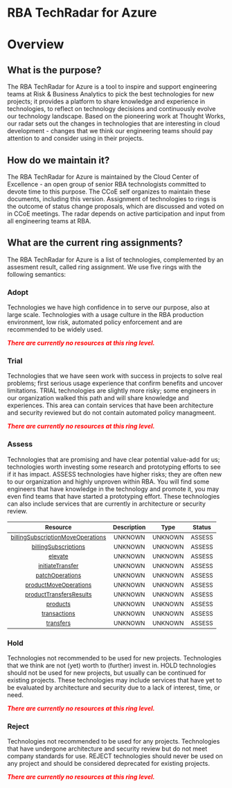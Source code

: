 
RBA TechRadar for Azure
=======================

# Overview

## What is the purpose?


The RBA TechRadar for Azure is a tool to inspire and support engineering teams at Risk & Business Analytics to pick the best technologies for new projects; it provides a platform to share knowledge and experience in technologies, to reflect on technology decisions and continuously evolve our technology landscape.  Based on the pioneering work at Thought Works, our radar sets out the changes in technologies that are interesting in cloud development - changes that we think our engineering teams should pay attention to and consider using in their projects.
## How do we maintain it?


The RBA TechRadar for Azure is maintained by the Cloud Center of Excellence - an open group of senior RBA technologists committed to devote time to this purpose.  The CCoE self organizes to maintain these documents, including this version.  Assignment of technologies to rings is the outcome of status change proposals, which are discussed and voted on in CCoE meetings.  The radar depends on active participation and input from all engineering teams at RBA.
## What are the current ring assignments?


The RBA TechRadar for Azure is a list of technologies, complemented by an assesment result, called ring assignment.  We use five rings with the following semantics:
### Adopt


Technologies we have high confidence in to serve our purpose, also at large scale.  Technologies with a usage culture in the RBA production environment, low risk, automated policy enforcement and are recommended to be widely used.  
  
***<font color="red"> There are currently no resources at this ring level. </font>***
### Trial


Technologies that we have seen work with success in projects to solve real problems;  first serious usage experience that confirm benefits and uncover limitations.  TRIAL technologies are slightly more risky; some engineers in our organization walked this path and will share knowledge and experiences.  This area can contain services that have been architecture and security reviewed but do not contain automated policy managmeent.  
  
***<font color="red"> There are currently no resources at this ring level. </font>***
### Assess


Technologies that are promising and have clear potential value-add for us; technologies worth investing some research and prototyping efforts to see if it has impact.  ASSESS technologies have higher risks;  they are often new to our organization and highly unproven within RBA.  You will find some engineers that have knowledge in the technology and promote it, you may even find teams that have started a prototyping effort.  These technologies can also include services that are currently in architecture or security review.  

|<sub>Resource</sub>|<sub>Description</sub>|<sub>Type</sub>|<sub>Status</sub>|
| :---: | :---: | :---: | :---: |
|<sub>[billingSubscriptionMoveOperations](https://github.com/openrba/python-azure-techradar/tree/master/Microsoft.AppPlatform/billingAccounts/invoiceSections/billingSubscriptionMoveOperations)</sub>|<sub>UNKNOWN</sub>|<sub>UNKNOWN</sub>|<sub>ASSESS</sub>|
|<sub>[billingSubscriptions](https://github.com/openrba/python-azure-techradar/tree/master/Microsoft.AppPlatform/billingAccounts/invoiceSections/billingSubscriptions)</sub>|<sub>UNKNOWN</sub>|<sub>UNKNOWN</sub>|<sub>ASSESS</sub>|
|<sub>[elevate](https://github.com/openrba/python-azure-techradar/tree/master/Microsoft.AppPlatform/billingAccounts/invoiceSections/elevate)</sub>|<sub>UNKNOWN</sub>|<sub>UNKNOWN</sub>|<sub>ASSESS</sub>|
|<sub>[initiateTransfer](https://github.com/openrba/python-azure-techradar/tree/master/Microsoft.AppPlatform/billingAccounts/invoiceSections/initiateTransfer)</sub>|<sub>UNKNOWN</sub>|<sub>UNKNOWN</sub>|<sub>ASSESS</sub>|
|<sub>[patchOperations](https://github.com/openrba/python-azure-techradar/tree/master/Microsoft.AppPlatform/billingAccounts/invoiceSections/patchOperations)</sub>|<sub>UNKNOWN</sub>|<sub>UNKNOWN</sub>|<sub>ASSESS</sub>|
|<sub>[productMoveOperations](https://github.com/openrba/python-azure-techradar/tree/master/Microsoft.AppPlatform/billingAccounts/invoiceSections/productMoveOperations)</sub>|<sub>UNKNOWN</sub>|<sub>UNKNOWN</sub>|<sub>ASSESS</sub>|
|<sub>[productTransfersResults](https://github.com/openrba/python-azure-techradar/tree/master/Microsoft.AppPlatform/billingAccounts/invoiceSections/productTransfersResults)</sub>|<sub>UNKNOWN</sub>|<sub>UNKNOWN</sub>|<sub>ASSESS</sub>|
|<sub>[products](https://github.com/openrba/python-azure-techradar/tree/master/Microsoft.AppPlatform/billingAccounts/invoiceSections/products)</sub>|<sub>UNKNOWN</sub>|<sub>UNKNOWN</sub>|<sub>ASSESS</sub>|
|<sub>[transactions](https://github.com/openrba/python-azure-techradar/tree/master/Microsoft.AppPlatform/billingAccounts/invoiceSections/transactions)</sub>|<sub>UNKNOWN</sub>|<sub>UNKNOWN</sub>|<sub>ASSESS</sub>|
|<sub>[transfers](https://github.com/openrba/python-azure-techradar/tree/master/Microsoft.AppPlatform/billingAccounts/invoiceSections/transfers)</sub>|<sub>UNKNOWN</sub>|<sub>UNKNOWN</sub>|<sub>ASSESS</sub>|

### Hold


Technologies not recommended to be used for new projects. Technologies that we think are not (yet) worth to (further) invest in.  HOLD technologies should not be used for new projects, but usually can be continued for existing projects.  These technologies may include services that have yet to be evaluated by architecture and security due to a lack of interest, time, or need.  
  
***<font color="red"> There are currently no resources at this ring level. </font>***
### Reject


Technologies not recommended to be used for any projects. Technologies that have undergone architecture and security review but do not meet company standards for use.  REJECT technologies should never be used on any project and should be considered deprecated for existing projects.  
  
***<font color="red"> There are currently no resources at this ring level. </font>***